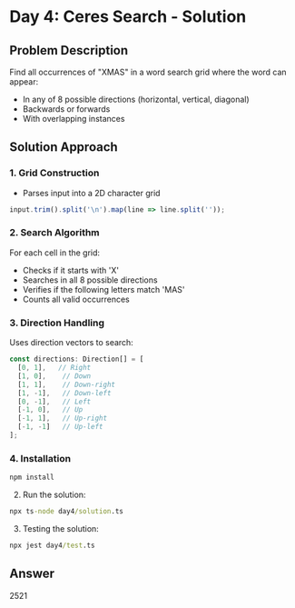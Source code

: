 # Day 4: Ceres Search - Solution

## Problem Description
Find all occurrences of "XMAS" in a word search grid where the word can appear:
- In any of 8 possible directions (horizontal, vertical, diagonal)
- Backwards or forwards
- With overlapping instances

## Solution Approach

### 1. Grid Construction
- Parses input into a 2D character grid
```typescript
input.trim().split('\n').map(line => line.split(''));
```

### 2. Search Algorithm
For each cell in the grid:
  - Checks if it starts with 'X'
  - Searches in all 8 possible directions
  - Verifies if the following letters match 'MAS'
  - Counts all valid occurrences

### 3. Direction Handling
Uses direction vectors to search:
```typescript
const directions: Direction[] = [
  [0, 1],   // Right
  [1, 0],    // Down
  [1, 1],    // Down-right
  [1, -1],   // Down-left
  [0, -1],   // Left
  [-1, 0],   // Up
  [-1, 1],   // Up-right
  [-1, -1]   // Up-left
];
```


### 4. Installation
```cmd
npm install
```

2. Run the solution:
```cmd
npx ts-node day4/solution.ts
```

3. Testing the solution:
```cmd
npx jest day4/test.ts
```

## Answer
2521
